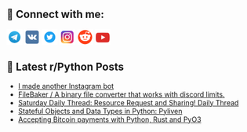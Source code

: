 ## 🔎 Connect with me:
[<img src="https://github.com/bullbesh/bullbesh/blob/main/images/Telegram.png" width="32" height="32" />](https://t.me/bullbesh)
[<img src="https://github.com/bullbesh/bullbesh/blob/main/images/VK.png" width="32" height="32" />](https://vk.com/bullbesh)
[<img src="https://github.com/bullbesh/bullbesh/blob/main/images/Twitter.png" width="32" height="32" />](https://twitter.com/bullbesh1)
[<img src="https://github.com/bullbesh/bullbesh/blob/main/images/Instagram.png" width="32" height="32" />](https://www.instagram.com/bullbesh)
[<img src="https://github.com/bullbesh/bullbesh/blob/main/images/Reddit.png" width="32" height="32" />](https://www.reddit.com/user/bullbesh)
[<img src="https://github.com/bullbesh/bullbesh/blob/main/images/YouTube.png" width="32" height="32" />](https://www.youtube.com/channel/UCtfjRs6uzgq5mfm8S06WTcg)

## 📕 Latest r/Python Posts
<!-- BLOG-POST-LIST:START -->
- [I made another Instagram bot](https://www.reddit.com/r/Python/comments/1e7qhr1/i_made_another_instagram_bot/)
- [FileBaker / A binary file converter that works with discord limits.](https://www.reddit.com/r/Python/comments/1e7lxhk/filebaker_a_binary_file_converter_that_works_with/)
- [Saturday Daily Thread: Resource Request and Sharing! Daily Thread](https://www.reddit.com/r/Python/comments/1e7ibci/saturday_daily_thread_resource_request_and/)
- [Stateful Objects and Data Types in Python: Pyliven](https://www.reddit.com/r/Python/comments/1e7dg1h/stateful_objects_and_data_types_in_python_pyliven/)
- [Accepting Bitcoin payments with Python, Rust and PyO3](https://www.reddit.com/r/Python/comments/1e7cadv/accepting_bitcoin_payments_with_python_rust_and/)
<!-- BLOG-POST-LIST:END -->
